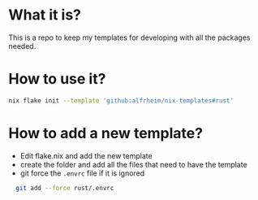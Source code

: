 # What it is?
This is a repo to keep my templates for developing with all the packages needed.

# How to use it?

```sh
nix flake init --template 'github:alfrheim/nix-templates#rust' 
```

# How to add a new template?
- Edit flake.nix and add the new template
- create the folder and add all the files that need to have the template
- git force the `.envrc` file if it is ignored

```sh
  git add --force rust/.envrc
```
